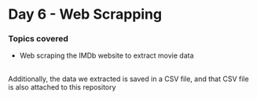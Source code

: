 <h1>Day 6 - Web Scrapping</h1>

<h3>Topics covered</h3>
  <ul>
  <li>Web scraping the IMDb website to extract movie data</li>
  </ul>

<br>
  Additionally, the data we extracted is saved in a CSV file, and that CSV file is also attached to this repository


